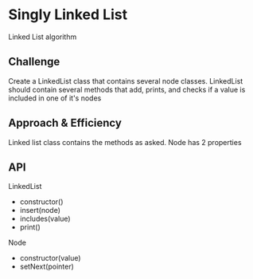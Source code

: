 # Singly Linked List
Linked List algorithm

## Challenge
Create a LinkedList class that contains several node classes. LinkedList should contain several methods that add, prints, and checks if a value is included in one of it's nodes

## Approach & Efficiency
Linked list class contains the methods as asked.
Node has 2 properties

## API
LinkedList
* constructor()
* insert(node)
* includes(value)
* print()

Node
* constructor(value)
* setNext(pointer)